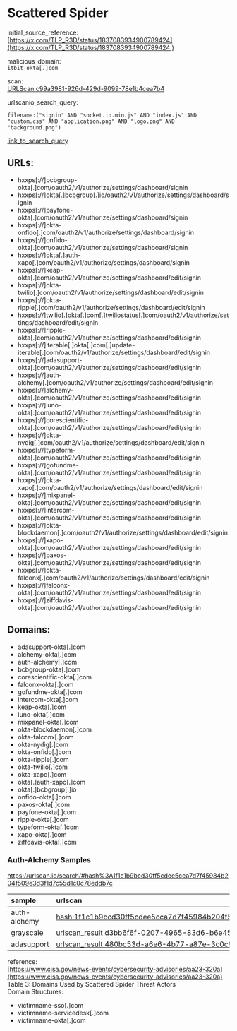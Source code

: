 # Scattered Spider

initial_source_reference:   
[https://x.com/TLP_R3D/status/1837083934900789424](https://x.com/TLP_R3D/status/1837083934900789424 )

malicious_domain:   
`itbit-okta[.]com`

scan:   
[URLScan c99a3981-926d-429d-9099-78e1b4cea7b4](https://urlscan.io/result/c99a3981-926d-429d-9099-78e1b4cea7b4/#transactions)

urlscanio_search_query: 

```
filename:("signin" AND "socket.io.min.js" AND "index.js" AND "custom.css" AND "application.png" AND "logo.png" AND "background.png")
```
[link_to_search_query](https://urlscan.io/search/#filename%3A(%22signin%22%20AND%20%22socket.io.min.js%22%20AND%20%22index.js%22%20AND%20%22custom.css%22%20AND%20%22application.png%22%20AND%20%22logo.png%22%20AND%20%22background.png%22))

## URLs:
- hxxps[://]bcbgroup-okta[.]com/oauth2/v1/authorize/settings/dashboard/signin  
- hxxps[://]okta[.]bcbgroup[.]io/oauth2/v1/authorize/settings/dashboard/signin  
- hxxps[://]payfone-okta[.]com/oauth2/v1/authorize/settings/dashboard/signin  
- hxxps[://]okta-onfido[.]com/oauth2/v1/authorize/settings/dashboard/signin  
- hxxps[://]onfido-okta[.]com/oauth2/v1/authorize/settings/dashboard/signin  
- hxxps[://]okta[.]auth-xapo[.]com/oauth2/v1/authorize/settings/dashboard/signin  
- hxxps[://]keap-okta[.]com/oauth2/v1/authorize/settings/dashboard/edit/signin  
- hxxps[://]okta-twilio[.]com/oauth2/v1/authorize/settings/dashboard/edit/signin  
- hxxps[://]okta-ripple[.]com/oauth2/v1/authorize/settings/dashboard/edit/signin  
- hxxps[://]twilio[.]okta[.]com[.]twiliostatus[.]com/oauth2/v1/authorize/settings/dashboard/edit/signin  
- hxxps[://]ripple-okta[.]com/oauth2/v1/authorize/settings/dashboard/edit/signin  
- hxxps[://]iterable[.]okta[.]com[.]update-iterable[.]com/oauth2/v1/authorize/settings/dashboard/edit/signin  
- hxxps[://]adasupport-okta[.]com/oauth2/v1/authorize/settings/dashboard/edit/signin  
- hxxps[://]auth-alchemy[.]com/oauth2/v1/authorize/settings/dashboard/edit/signin  
- hxxps[://]alchemy-okta[.]com/oauth2/v1/authorize/settings/dashboard/edit/signin  
- hxxps[://]luno-okta[.]com/oauth2/v1/authorize/settings/dashboard/edit/signin  
- hxxps[://]corescientific-okta[.]com/oauth2/v1/authorize/settings/dashboard/edit/signin  
- hxxps[://]okta-nydig[.]com/oauth2/v1/authorize/settings/dashboard/edit/signin  
- hxxps[://]typeform-okta[.]com/oauth2/v1/authorize/settings/dashboard/edit/signin  
- hxxps[://]gofundme-okta[.]com/oauth2/v1/authorize/settings/dashboard/edit/signin  
- hxxps[://]okta-xapo[.]com/oauth2/v1/authorize/settings/dashboard/edit/signin  
- hxxps[://]mixpanel-okta[.]com/oauth2/v1/authorize/settings/dashboard/edit/signin  
- hxxps[://]intercom-okta[.]com/oauth2/v1/authorize/settings/dashboard/edit/signin  
- hxxps[://]okta-blockdaemon[.]com/oauth2/v1/authorize/settings/dashboard/edit/signin  
- hxxps[://]xapo-okta[.]com/oauth2/v1/authorize/settings/dashboard/edit/signin  
- hxxps[://]paxos-okta[.]com/oauth2/v1/authorize/settings/dashboard/edit/signin  
- hxxps[://]okta-falconx[.]com/oauth2/v1/authorize/settings/dashboard/edit/signin  
- hxxps[://]falconx-okta[.]com/oauth2/v1/authorize/settings/dashboard/edit/signin  
- hxxps[://]ziffdavis-okta[.]com/oauth2/v1/authorize/settings/dashboard/edit/signin  

## Domains:
- adasupport-okta[.]com
- alchemy-okta[.]com
- auth-alchemy[.]com
- bcbgroup-okta[.]com
- corescientific-okta[.]com
- falconx-okta[.]com
- gofundme-okta[.]com
- intercom-okta[.]com
- keap-okta[.]com
- luno-okta[.]com
- mixpanel-okta[.]com
- okta-blockdaemon[.]com
- okta-falconx[.]com
- okta-nydig[.]com
- okta-onfido[.]com
- okta-ripple[.]com
- okta-twilio[.]com
- okta-xapo[.]com
- okta[.]auth-xapo[.]com
- okta[.]bcbgroup[.]io
- onfido-okta[.]com
- paxos-okta[.]com
- payfone-okta[.]com
- ripple-okta[.]com
- typeform-okta[.]com
- xapo-okta[.]com
- ziffdavis-okta[.]com

### Auth-Alchemy Samples
https://urlscan.io/search/#hash%3A1f1c1b9bcd30ff5cdee5cca7d7f45984b204f509e3d3f1d7c55d1c0c78eddb7c

| sample       | urlscan                                                                                                                                                                     |
|:------------ |:--------------------------------------------------------------------------------------------------------------------------------------------------------------------------- |
| auth-alchemy | [hash:1f1c1b9bcd30ff5cdee5cca7d7f45984b204f509e3d3f1d7c55d1c0c78eddb7c](https://urlscan.io/search/#hash%3A1f1c1b9bcd30ff5cdee5cca7d7f45984b204f509e3d3f1d7c55d1c0c78eddb7c) |
| grayscale    | [urlscan_result d3bb6f6f-0207-4965-83d6-b6e452eebe07](https://urlscan.io/result/d3bb6f6f-0207-4965-83d6-b6e452eebe07/#summary)                                              |
| adasupport   | [urlscan_result 480bc53d-a6e6-4b77-a87e-3c0c9e768ba5](https://urlscan.io/result/480bc53d-a6e6-4b77-a87e-3c0c9e768ba5/#transactions)                                          |

reference:  
[https://www.cisa.gov/news-events/cybersecurity-advisories/aa23-320a](https://www.cisa.gov/news-events/cybersecurity-advisories/aa23-320a)  
Table 3: Domains Used by Scattered Spider Threat Actors  
Domain Structures:  
- victimname-sso[.]com  
- victimname-servicedesk[.]com  
- victimname-okta[.]com

